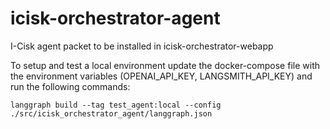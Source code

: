 # icisk-orchestrator-agent
I-Cisk agent packet to be installed in icisk-orchestrator-webapp

To setup and test a local environment update the docker-compose file with the environment variables (OPENAI_API_KEY, LANGSMITH_API_KEY) and run the following commands:
```
langgraph build --tag test_agent:local --config ./src/icisk_orchestrator_agent/langgraph.json
```